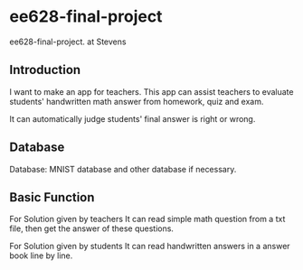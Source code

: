 # ee628-final-project
ee628-final-project. at Stevens

## Introduction
I want to make an app for teachers. This app can assist teachers to evaluate students' handwritten math answer from homework, quiz and exam. 

It can automatically judge students' final answer is right or wrong. 

## Database
Database: MNIST database and other database if necessary.

## Basic Function
For Solution given by teachers
It can read simple math question from a txt file, then get the answer of these questions.

For Solution given by students
It can read handwritten answers in a answer book line by line.  


